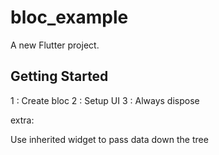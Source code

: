 # bloc_example

A new Flutter project.

## Getting Started
1 : Create bloc
2 : Setup UI
3 : Always dispose

extra:

Use inherited widget to pass data down the tree